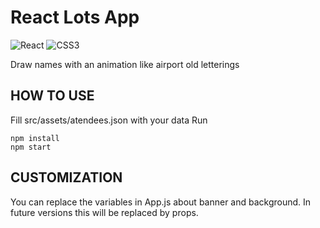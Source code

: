 # React Lots App

![React](https://img.shields.io/badge/React-20232A?style=for-the-badge&logo=react&logoColor=61DAFB)
![CSS3](https://img.shields.io/badge/CSS3-1572B6?style=for-the-badge&logo=css3&logoColor=white)

Draw names with an animation like airport old letterings

## HOW TO USE

Fill src/assets/atendees.json with your data
Run

```node
npm install
npm start
```

## CUSTOMIZATION

You can replace the variables in App.js about banner and background. In future versions this will be replaced by props.
